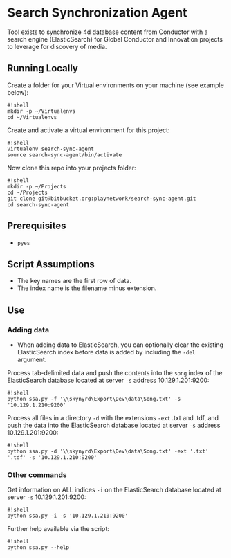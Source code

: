 # Search Synchronization Agent

Tool exists to synchronize 4d database content from Conductor with a search engine (ElasticSearch) for Global Conductor and Innovation projects to leverage for discovery of media.

## Running Locally

Create a folder for your Virtual environments on your machine (see example below):

```
#!shell
mkdir -p ~/Virtualenvs
cd ~/Virtualenvs
```

Create and activate a virtual environment for this project:

```
#!shell
virtualenv search-sync-agent
source search-sync-agent/bin/activate
```

Now clone this repo into your projects folder:

```
#!shell
mkdir -p ~/Projects
cd ~/Projects
git clone git@bitbucket.org:playnetwork/search-sync-agent.git
cd search-sync-agent
```


## Prerequisites

- `pyes`


## Script Assumptions
- The key names are the first row of data.
- The index name is the filename minus extension.


## Use

### Adding data
- When adding data to ElasticSearch, you can optionally clear the existing
  ElasticSearch index before data is added by including the `-del` argument.

Process tab-delimited data and push the contents into the `song` index of the
ElasticSearch database located at server `-s` address 10.129.1.201:9200:

```
#!shell
python ssa.py -f '\\skynyrd\Export\Dev\data\Song.txt' -s '10.129.1.210:9200'
```

Process all files in a directory `-d` with the extensions `-ext` .txt and .tdf,
and push the data into the ElasticSearch database located at server `-s`
address 10.129.1.201:9200:

```
#!shell
python ssa.py -d '\\skynyrd\Export\Dev\data\Song.txt' -ext '.txt' '.tdf' -s '10.129.1.210:9200'
```

### Other commands

Get information on ALL indices `-i` on the ElasticSearch database located at
server `-s` 10.129.1.201:9200:

```
#!shell
python ssa.py -i -s '10.129.1.210:9200'
```

Further help available via the script:

```
#!shell
python ssa.py --help
```
